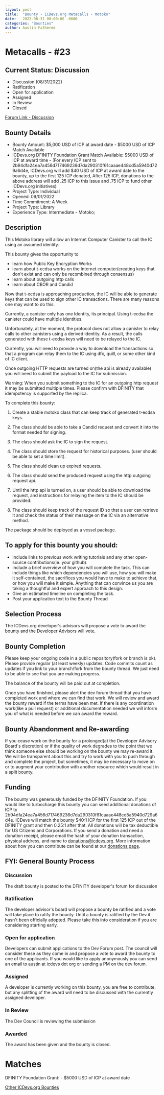 ```yaml
---
layout: post
title:  "Bounty - ICDevs.org Metacalls - Motoko"
date:   2022-08-31 00:00:00 -0600
categories: "Bounties"
author: Austin Fatheree
---
```


# Metacalls - #23

## Current Status: Discussion

* Discussion (08/31/2022)
* Ratification 
* Open for application
* Assigned 
* In Review 
* Closed 

[Forum Link - Discussion]()

## Bounty Details

* Bounty Amount: $5,000 USD of ICP at award date - $5000 USD of ICP Match Available
* ICDevs.org DFINITY Foundation Grant Match Available: $5000 USD of ICP at award time - (For every ICP sent to 2b94dfa24ea7a456d717469236d7da290310f61caaae448cd5a5940d729a6d4e, ICDevs.org will add $40 USD of ICP at award date to the bounty, up to the first 125 ICP donated, After 125 ICP, donations to the above address will add .25 ICP to this issue and .75 ICP to fund other ICDevs.org initiatives)
* Project Type: Individual
* Opened: 09/01/2022
* Time Commitment: A Week
* Project Type: Library
* Experience Type: Intermediate - Motoko;

## Description

This Motoko library will allow an Internet Computer Canister to call the IC using an assumed identity.

This bounty gives the opportunity to

* learn how Public Key Encryption Works
* learn about t-ecdsa works on the Internet computer(creating keys that don't exist and can only be recombined through consensus)
* learn about outgoing http calls
* learn about CBOR and Candid

Now that t-ecdsa is approaching production, the IC will be able to generate keys that can be used to sign other IC transactions.  There are many reasons one may want to do this.  

Currently, a canister only has one Identity, its principal.  Using t-ecdsa the canister could have multiple identities.  

Unfortunately, at the moment, the protocol does not allow a canister to relay calls to other canisters using a derived identity.  As a result, the calls generated with these t-ecdsa keys will need to be relayed to the IC.

Currently, you will need to provide a way to download the transactions so that a program can relay them to the IC using dfx, quill, or some other kind of IC client.

Once outgoing HTTP requests are turned on(the api is already available) you will need to submit the payload to the IC for submission.  

Warning: When you submit something to the IC for an outgoing http request it may be submitted multiple times. Please confirm with DFINITY that idempotency is supported by the replica.

To complete this bounty:

1. Create a stable motoko class that can keep track of generated t-ecdsa keys.

2. The class should be able to take a Candid request and convert it into the format needed for signing.

3. The class should ask the IC to sign the request.

4. The class should store the request for historical purposes. (user should be able to set a time limit).

5. The class should clean up expired requests.

6. The class should send the produced request using the http outgoing request api.

7. Until the http api is turned on, a user should be able to download the request, and instructions for relaying the item to the IC should be provided.

8. The class should keep track of the request ID so that a user can retrieve it and check the status of their message on the IC via an alternative method.


The package should be deployed as a vessel package.


## To apply for this bounty you should:

* Include links to previous work writing tutorials and any other open-source contributions(ie. your github).
* Include a brief overview of how you will complete the task. This can include things like which dependencies you will use, how you will make it self-contained, the sacrifices you would have to make to achieve that, or how you will make it simple. Anything that can convince us you are taking a thoughtful and expert approach to this design.
* Give an estimated timeline on completing the task.
* Post your application text to the Bounty Thread

## Selection Process

The ICDevs.org developer's advisors will propose a vote to award the bounty and the Developer Advisors will vote.

## Bounty Completion

Please keep your ongoing code in a public repository(fork or branch is ok). Please provide regular (at least weekly) updates.  Code commits count as updates if you link to your branch/fork from the bounty thread.  We just need to be able to see that you are making progress.

The balance of the bounty will be paid out at completion.

Once you have finished, please alert the dev forum thread that you have completed work and where we can find that work.  We will review and award the bounty reward if the terms have been met.  If there is any coordination work(like a pull request) or additional documentation needed we will inform you of what is needed before we can award the reward.

## Bounty Abandonment and Re-awarding

If you cease work on the bounty for a prolonged(at the Developer Advisory Board's discretion) or if the quality of work degrades to the point that we think someone else should be working on the bounty we may re-award it.  We will be transparent about this and try to work with you to push through and complete the project, but sometimes, it may be necessary to move on or to augment your contribution with another resource which would result in a split bounty.

## Funding

The bounty was generously funded by the DFINITY Foundation. If you would like to turbocharge this bounty you can seed additional donations of ICP to 2b94dfa24ea7a456d717469236d7da290310f61caaae448cd5a5940d729a6d4e.  ICDevs will match the bounty $40:1 ICP for the first 125 ICP out of the DFINITY grant and then 0.25:1 after that.  All donations will be tax deductible for US Citizens and Corporations.  If you send a donation and need a donation receipt, please email the hash of your donation transaction, physical address, and name to donations@icdevs.org.  More information about how you can contribute can be found at our [donations page](https://icdevs.org/donations.html).


## FYI: General Bounty Process

### Discussion

The draft bounty is posted to the DFINITY developer's forum for discussion

### Ratification

The developer advisor's board will propose a bounty be ratified and a vote will take place to ratify the bounty.  Until a bounty is ratified by the Dev it hasn't been officially adopted. Please take this into consideration if you are considering starting early.

### Open for application

Developers can submit applications to the Dev Forum post.  The council will consider these as they come in and propose a vote to award the bounty to one of the applicants.  If you would like to apply anonymously you can send an email to austin at icdevs dot org or sending a PM on the dev forum.

### Assigned

A developer is currently working on this bounty, you are free to contribute, but any splitting of the award will need to be discussed with the currently assigned developer.

### In Review

The Dev Council is reviewing the submission

### Awarded

The award has been given and the bounty is closed.

# Matches

DFINITY Foundation Grant: - $5000 USD of ICP at award date


[Other ICDevs.org Bounties](https://icdevs.org/bounties.html)

